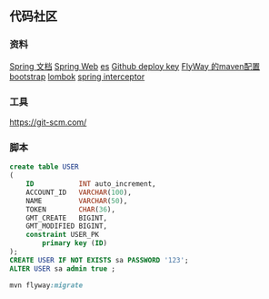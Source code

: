 ## 代码社区

### 资料
[Spring 文档](https://spring.io/guides)
[Spring Web](https://spring.io/guides/gs/serving-web-content/)
[es](https://elasticsearch.cn/explore/)
[Github deploy key]()
[FlyWay 的maven配置](https://flywaydb.org/getstarted/firststeps/maven)
[bootstrap](https://v3.bootcss.com/css/)
[lombok](https://projectlombok.org/ )
[spring interceptor](https://docs.spring.io/spring/docs/5.0.3.RELEASE/spring-framework-reference/web.html#mvc-handlermapping-interceptor)

### 工具
https://git-scm.com/

### 脚本
```sql
create table USER
(
    ID           INT auto_increment,
    ACCOUNT_ID   VARCHAR(100),
    NAME         VARCHAR(50),
    TOKEN        CHAR(36),
    GMT_CREATE   BIGINT,
    GMT_MODIFIED BIGINT,
    constraint USER_PK
        primary key (ID)
);
CREATE USER IF NOT EXISTS sa PASSWORD '123';
ALTER USER sa admin true ;


```
```css
mvn flyway:migrate
```